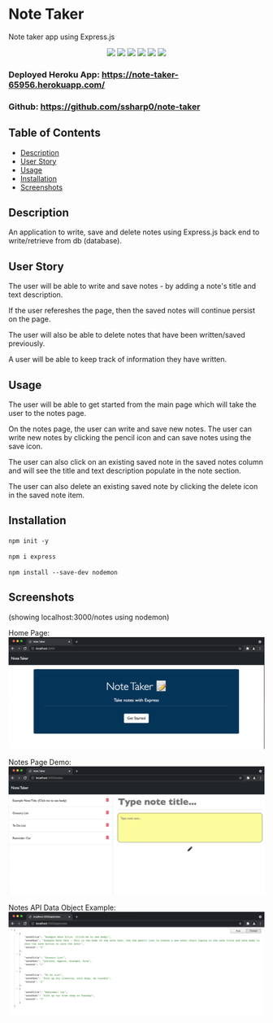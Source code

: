 # Note Taker
Note taker app using Express.js

<p align="center">
 <img src="https://img.shields.io/github/repo-size/ssharp0/team-summary-generator">
 <img src="https://img.shields.io/badge/Javascript-yellow">
 <img src="https://img.shields.io/badge/-node.js-green">
 <img src="https://img.shields.io/badge/-jQuery-brown">
 <img src="https://img.shields.io/badge/-express npm-red">
 <img src="https://img.shields.io/badge/-nodemon npm-blue">
</p>


### Deployed Heroku App: https://note-taker-65956.herokuapp.com/

### Github: https://github.com/ssharp0/note-taker 

## Table of Contents

- [Description](#description)
- [User Story](#user-story)
- [Usage](#usage)
- [Installation](#installation)
- [Screenshots](#screenshots)

## Description
An application to write, save and delete notes using Express.js back end to write/retrieve from db (database).

## User Story

The user will be able to write and save notes - by adding a note's title and text description.

If the user refereshes the page, then the saved notes will continue persist on the page.

The user will also be able to delete notes that have been written/saved previously. 

A user will be able to keep track of information they have written.

## Usage

The user will be able to get started from the main page which will take the user to the notes page. 

On the notes page, the user can write and save new notes. The user can write new notes by clicking the pencil icon and can save notes using the save icon.

The user can also click on an existing saved note in the saved notes column and will see the title and text description populate in the note section. 

The user can also delete an existing saved note by clicking the delete icon in the saved note item.

## Installation

`npm init -y`

`npm i express`

`npm install --save-dev nodemon`


## Screenshots
(showing localhost:3000/notes using nodemon)

Home Page:
![](public/assets/img/home-page.png)

Notes Page Demo:
![](public/assets/img/notes-page.png)

Notes API Data Object Example:
![](public/assets/img/api-objects.png)